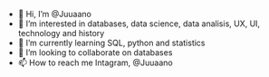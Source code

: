 - 👋 Hi, I’m @Juuaano
- 👀 I’m interested in databases, data science, data analisis, UX, UI, technology and history
- 🌱 I’m currently learning SQL, python and statistics
- 💞️ I’m looking to collaborate on databases
- 📫 How to reach me Intagram, @Juuaano

<!---
Juuaano/Juuaano is a ✨ special ✨ repository because its `README.md` (this file) appears on your GitHub profile.
You can click the Preview link to take a look at your changes.
--->
